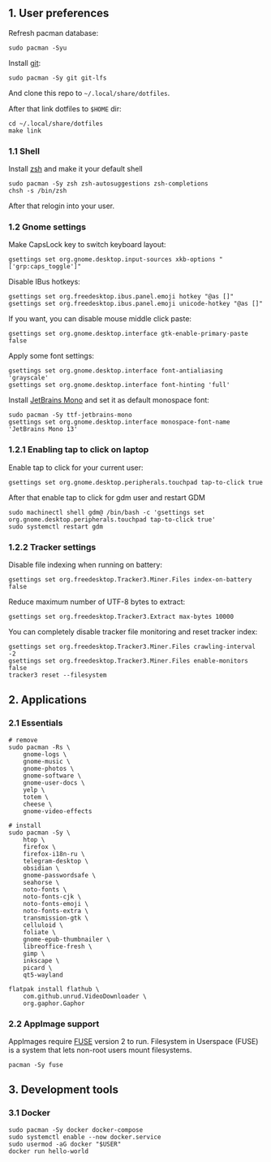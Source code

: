 ## 1. **User preferences**

Refresh pacman database:

```shell
sudo pacman -Syu
```

Install [git](https://wiki.archlinux.org/title/git):

```shell
sudo pacman -Sy git git-lfs
```

And clone this repo to `~/.local/share/dotfiles`.

After that link dotfiles to `$HOME` dir:

```shell
cd ~/.local/share/dotfiles
make link
```

### 1.1 **Shell**

Install [zsh](https://wiki.archlinux.org/title/zsh) and make it your default shell 

```shell
sudo pacman -Sy zsh zsh-autosuggestions zsh-completions
chsh -s /bin/zsh
```

After that relogin into your user.

### 1.2 **Gnome settings**

Make CapsLock key to switch keyboard layout:

```shell
gsettings set org.gnome.desktop.input-sources xkb-options "['grp:caps_toggle']"
```

Disable IBus hotkeys:

```shell
gsettings set org.freedesktop.ibus.panel.emoji hotkey "@as []"
gsettings set org.freedesktop.ibus.panel.emoji unicode-hotkey "@as []"
```

If you want, you can disable mouse middle click paste:

```shell
gsettings set org.gnome.desktop.interface gtk-enable-primary-paste false
```

Apply some font settings:

```shell
gsettings set org.gnome.desktop.interface font-antialiasing 'grayscale'
gsettings set org.gnome.desktop.interface font-hinting 'full'
```

Install [JetBrains Mono](https://www.jetbrains.com/lp/mono/) and set it as default monospace font:

```shell
sudo pacman -Sy ttf-jetbrains-mono
gsettings set org.gnome.desktop.interface monospace-font-name 'JetBrains Mono 13'
```

### 1.2.1 **Enabling tap to click on laptop**

Enable tap to click for your current user:

```shell
gsettings set org.gnome.desktop.peripherals.touchpad tap-to-click true
```

After that enable tap to click for gdm user and restart GDM
```shell
sudo machinectl shell gdm@ /bin/bash -c 'gsettings set org.gnome.desktop.peripherals.touchpad tap-to-click true'
sudo systemctl restart gdm
```

### 1.2.2 **Tracker settings**

Disable file indexing when running on battery:

```shell
gsettings set org.freedesktop.Tracker3.Miner.Files index-on-battery false
```

Reduce maximum number of UTF-8 bytes to extract:

```shell
gsettings set org.freedesktop.Tracker3.Extract max-bytes 10000
```

You can completely disable tracker file monitoring and reset tracker index:

```shell
gsettings set org.freedesktop.Tracker3.Miner.Files crawling-interval -2
gsettings set org.freedesktop.Tracker3.Miner.Files enable-monitors false
tracker3 reset --filesystem
```

## 2. **Applications**

### 2.1 **Essentials**

```shell
# remove
sudo pacman -Rs \
    gnome-logs \
    gnome-music \
    gnome-photos \
    gnome-software \
    gnome-user-docs \
    yelp \
    totem \
    cheese \
    gnome-video-effects

# install
sudo pacman -Sy \
    htop \
    firefox \
    firefox-i18n-ru \
    telegram-desktop \
    obsidian \
    gnome-passwordsafe \
    seahorse \
    noto-fonts \
    noto-fonts-cjk \
    noto-fonts-emoji \
    noto-fonts-extra \
    transmission-gtk \
    celluloid \
    foliate \
    gnome-epub-thumbnailer \
    libreoffice-fresh \
    gimp \
    inkscape \
    picard \
    qt5-wayland

flatpak install flathub \
    com.github.unrud.VideoDownloader \
    org.gaphor.Gaphor
```

### 2.2 **AppImage support**

AppImages require [FUSE](https://wiki.archlinux.org/title/FUSE) version 2 to run. Filesystem in Userspace (FUSE) is a system that lets non-root users mount filesystems.

```shell
pacman -Sy fuse
```

## 3. Development tools

### 3.1 Docker

```shell
sudo pacman -Sy docker docker-compose
sudo systemctl enable --now docker.service
sudo usermod -aG docker "$USER"
docker run hello-world
```